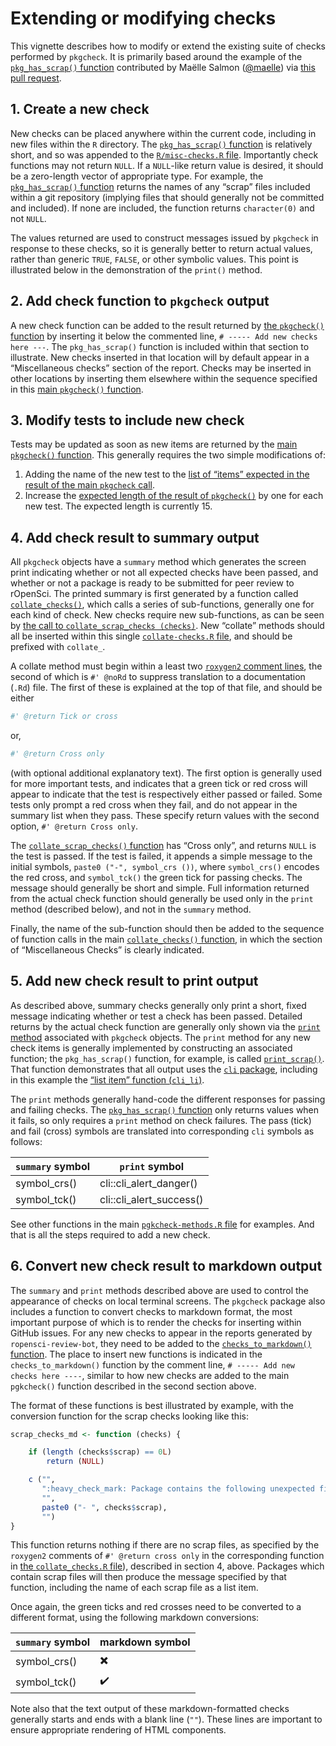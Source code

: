 # Extending or modifying checks

This vignette describes how to modify or extend the existing suite of
checks performed by `pkgcheck`. It is primarily based around the example
of the [`pkg_has_scrap()`
function](https://github.com/ropensci-review-tools/pkgcheck/blob/d02dcb630e5f38f599b6186580001510ffc5b314/R/misc-checks.R#L347-L368)
contributed by Maëlle Salmon ([@maelle](https://github.com/maelle)) via
[this pull
request](https://github.com/ropensci-review-tools/pkgcheck/pull/27).

## 1. Create a new check

New checks can be placed anywhere within the current code, including in
new files within the `R` directory. The [`pkg_has_scrap()`
function](https://github.com/ropensci-review-tools/pkgcheck/blob/d02dcb630e5f38f599b6186580001510ffc5b314/R/misc-checks.R#L347-L368)
is relatively short, and so was appended to the [`R/misc-checks.R`
file](https://github.com/ropensci-review-tools/pkgcheck/blob/main/R/misc-checks.R).
Importantly check functions may not return `NULL`. If a `NULL`-like
return value is desired, it should be a zero-length vector of
appropriate type. For example, the [`pkg_has_scrap()`
function](https://github.com/ropensci-review-tools/pkgcheck/blob/d02dcb630e5f38f599b6186580001510ffc5b314/R/misc-checks.R#L347-L368)
returns the names of any “scrap” files included within a git repository
(implying files that should generally not be committed and included). If
none are included, the function returns `character(0)` and not `NULL`.

The values returned are used to construct messages issued by `pkgcheck`
in response to these checks, so it is generally better to return actual
values, rather than generic `TRUE`, `FALSE`, or other symbolic values.
This point is illustrated below in the demonstration of the `print()`
method.

## 2. Add check function to `pkgcheck` output

A new check function can be added to the result returned by [the
`pkgcheck()`
function](https://github.com/ropensci-review-tools/pkgcheck/blob/main/R/pkgcheck-fn.R)
by inserting it below the commented line,
`# ----- Add new checks here ---`. The `pkg_has_scrap()` function is
included within that section to illustrate. New checks inserted in that
location will by default appear in a “Miscellaneous checks” section of
the report. Checks may be inserted in other locations by inserting them
elsewhere within the sequence specified in this [main `pkgcheck()`
function](https://github.com/ropensci-review-tools/pkgcheck/blob/main/R/pkgcheck-fn.R).

## 3. Modify tests to include new check

Tests may be updated as soon as new items are returned by the [main
`pkgcheck()`
function](https://github.com/ropensci-review-tools/pkgcheck/blob/main/R/pkgcheck-fn.R).
This generally requires the two simple modifications of:

1.  Adding the name of the new test to the [list of “items” expected in
    the result of the main `pkgcheck`
    call](https://github.com/ropensci-review-tools/pkgcheck/blob/a3507752b00b2206aee34ecbe99424d4cadb59f8/tests/testthat/test-pkgcheck.R#L19-L33).
2.  Increase the [expected length of the result of
    `pkgcheck()`](https://github.com/ropensci-review-tools/pkgcheck/blob/a3507752b00b2206aee34ecbe99424d4cadb59f8/tests/testthat/test-bg.R#L29)
    by one for each new test. The expected length is currently 15.

## 4. Add check result to summary output

All `pkgcheck` objects have a `summary` method which generates the
screen print indicating whether or not all expected checks have been
passed, and whether or not a package is ready to be submitted for peer
review to rOpenSci. The printed summary is first generated by a function
called
[`collate_checks()`](https://github.com/ropensci-review-tools/pkgcheck/blob/main/R/collate-checks.R),
which calls a series of sub-functions, generally one for each kind of
check. New checks require new sub-functions, as can be seen by [the call
to
`collate_scrap_checks (checks)`](https://github.com/ropensci-review-tools/pkgcheck/blob/a3507752b00b2206aee34ecbe99424d4cadb59f8/R/collate-checks.R#L29).
New “collate” methods should all be inserted within this single
[`collate-checks.R`
file](https://github.com/ropensci-review-tools/pkgcheck/blob/main/R/collate-checks.R),
and should be prefixed with `collate_`.

A collate method must begin within a least two [`roxygen2` comment
lines](https://roxygen2.r-lib.org), the second of which is `#' @noRd` to
suppress translation to a documentation (`.Rd`) file. The first of these
is explained at the top of that file, and should be either

``` r
#' @return Tick or cross
```

or,

``` r
#' @return Cross only
```

(with optional additional explanatory text). The first option is
generally used for more important tests, and indicates that a green tick
or red cross will appear to indicate that the test is respectively
either passed or failed. Some tests only prompt a red cross when they
fail, and do not appear in the summary list when they pass. These
specify return values with the second option, `#' @return Cross only`.

The [`collate_scrap_checks()`
function](https://github.com/ropensci-review-tools/pkgcheck/blob/a3507752b00b2206aee34ecbe99424d4cadb59f8/R/collate-checks.R#L310-L323)
has “Cross only”, and returns `NULL` is the test is passed. If the test
is failed, it appends a simple message to the initial symbols,
`paste0 ("-", symbol_crs ())`, where `symbol_crs()` encodes the red
cross, and `symbol_tck()` the green tick for passing checks. The message
should generally be short and simple. Full information returned from the
actual check function should generally be used only in the `print`
method (described below), and not in the `summary` method.

Finally, the name of the sub-function should then be added to the
sequence of function calls in the main [`collate_checks()`
function](https://github.com/ropensci-review-tools/pkgcheck/blob/main/R/collate-checks.R),
in which the section of “Miscellaneous Checks” is clearly indicated.

## 5. Add new check result to print output

As described above, summary checks generally only print a short, fixed
message indicating whether or test a check has been passed. Detailed
returns by the actual check function are generally only shown via the
[`print`
method](https://github.com/ropensci-review-tools/pkgcheck/blob/main/R/pkgcheck-methods.R)
associated with `pkgcheck` objects. The `print` method for any new check
items is generally implemented by constructing an associated function;
the `pkg_has_scrap()` function, for example, is called
[`print_scrap()`](https://github.com/ropensci-review-tools/pkgcheck/blob/a3507752b00b2206aee34ecbe99424d4cadb59f8/R/pkgcheck-methods.R#L183-L192).
That function demonstrates that all output uses the [`cli`
package](https://cli.r-lib.org), including in this example the [“list
item” function (`cli_li`)](https://cli.r-lib.org/reference/cli_li.html).

The `print` methods generally hand-code the different responses for
passing and failing checks. The [`pkg_has_scrap()`
function](https://github.com/ropensci-review-tools/pkgcheck/blob/d02dcb630e5f38f599b6186580001510ffc5b314/R/misc-checks.R#L347-L368)
only returns values when it fails, so only requires a `print` method on
check failures. The pass (tick) and fail (cross) symbols are translated
into corresponding `cli` symbols as follows:

| `summary` symbol | `print` symbol           |
|------------------|--------------------------|
| symbol_crs()     | cli::cli_alert_danger()  |
| symbol_tck()     | cli::cli_alert_success() |

See other functions in the main [`pgkcheck-methods.R`
file](https://github.com/ropensci-review-tools/pkgcheck/blob/main/R/pkgcheck-methods.R)
for examples. And that is all the steps required to add a new check.

## 6. Convert new check result to markdown output

The `summary` and `print` methods described above are used to control
the appearance of checks on local terminal screens. The `pkgcheck`
package also includes a function to convert checks to markdown format,
the most important purpose of which is to render the checks for
inserting within GitHub issues. For any new checks to appear in the
reports generated by `ropensci-review-bot`, they need to be added to the
[`checks_to_markdown()`
function](https://github.com/ropensci-review-tools/pkgcheck/blob/main/R/format-checks.R).
The place to insert new functions is indicated in the
`checks_to_markdown()` function by the comment line,
`# ----- Add new checks here ----`, similar to how new checks are added
to the main `pgkcheck()` function described in the second section above.

The format of these functions is best illustrated by example, with the
conversion function for the scrap checks looking like this:

``` r
scrap_checks_md <- function (checks) {

    if (length (checks$scrap) == 0L)
        return (NULL)

    c ("",
       ":heavy_check_mark: Package contains the following unexpected files:",
       "",
       paste0 ("- ", checks$scrap),
       "")
}
```

This function returns nothing if there are no scrap files, as specified
by the `roxygen2` comments of `#' @return cross only` in the
corresponding function in [the `collate_checks.R`
file](https://github.com/ropensci-review-tools/pkgcheck/blob/main/R/collate-checks.R)),
described in section 4, above. Packages which contain scrap files will
then produce the message specified by that function, including the name
of each scrap file as a list item.

Once again, the green ticks and red crosses need to be converted to a
different format, using the following markdown conversions:

| `summary` symbol | markdown symbol          |
|------------------|--------------------------|
| symbol_crs()     | :heavy_multiplication_x: |
| symbol_tck()     | :heavy_check_mark:       |

Note also that the text output of these markdown-formatted checks
generally starts and ends with a blank line (`""`). These lines are
important to ensure appropriate rendering of HTML components.
